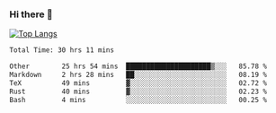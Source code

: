 ### Hi there 👋

[![Top Langs](https://github-readme-stats.vercel.app/api/top-langs/?username=Lslightly&layout=compact)](https://github.com/anuraghazra/github-readme-stats)

<!--START_SECTION:waka-->

```txt
Total Time: 30 hrs 11 mins

Other        25 hrs 54 mins  █████████████████████▒░░░   85.78 %
Markdown     2 hrs 28 mins   ██░░░░░░░░░░░░░░░░░░░░░░░   08.19 %
TeX          49 mins         ▓░░░░░░░░░░░░░░░░░░░░░░░░   02.72 %
Rust         40 mins         ▓░░░░░░░░░░░░░░░░░░░░░░░░   02.23 %
Bash         4 mins          ░░░░░░░░░░░░░░░░░░░░░░░░░   00.25 %
```

<!--END_SECTION:waka-->

